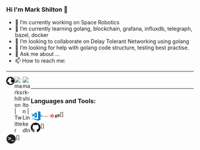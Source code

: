 ### Hi I'm Mark Shilton 👋


- 🔭 I’m currently working on Space Robotics 
- 🌱 I’m currently learning golang, blockchain, grafana, influxdb, telegraph, bazel, docker
- 👯 I’m looking to collaborate on Delay Tolerant Networking using golang
- 🤔 I’m looking for help with golang code structure, testing best practise.
- 💬 Ask me about ...
- 📫 How to reach me: 

---

[<img align="left" alt="markshilton.com" width="22px" src="https://raw.githubusercontent.com/iconic/open-iconic/master/svg/globe.svg" />][website]
[<img align="left" alt="markshilton | Twitter" width="22px" src="https://cdn.jsdelivr.net/npm/simple-icons@v3/icons/twitter.svg" />][twitter]
[<img align="left" alt="mark-shilton | LinkedIn" width="22px" src="https://cdn.jsdelivr.net/npm/simple-icons@v3/icons/linkedin.svg" />][linkedin]

<br />

---

### Languages and Tools:

[<img align="left" alt="Visual Studio Code" width="26px" src="https://raw.githubusercontent.com/github/explore/80688e429a7d4ef2fca1e82350fe8e3517d3494d/topics/visual-studio-code/visual-studio-code.png" />][vscode]
[<img align="left" alt="MongoDB" width="26px" src="https://raw.githubusercontent.com/github/explore/80688e429a7d4ef2fca1e82350fe8e3517d3494d/topics/mongodb/mongodb.png" />][mongodb]
[<img align="left" alt="Git" width="26px" src="https://raw.githubusercontent.com/github/explore/80688e429a7d4ef2fca1e82350fe8e3517d3494d/topics/git/git.png" />]

[<img align="left" alt="GitHub" width="26px" src="https://raw.githubusercontent.com/github/explore/78df643247d429f6cc873026c0622819ad797942/topics/github/github.png" />]

[<img align="left" alt="HTML5" width="26px" src="https://raw.githubusercontent.com/github/explore/80688e429a7d4ef2fca1e82350fe8e3517d3494d/topics/terminal/terminal.png" />]

<br />

[website]: https://markshilton.com
[twitter]: https://twitter.com/markshilton
[linkedin]: https://linkedin.com/in/mark-shilton/
[mongodb]: https://www.mongodb.com/
[vscode]: https://code.visualstudio.com/


